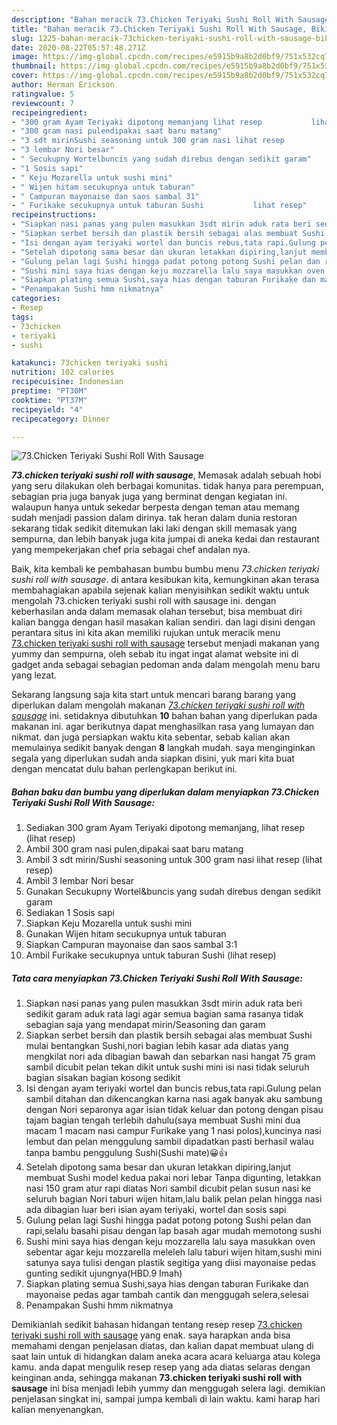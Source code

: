 ```yaml
---
description: "Bahan meracik 73.Chicken Teriyaki Sushi Roll With Sausage, Bikin Ngiler"
title: "Bahan meracik 73.Chicken Teriyaki Sushi Roll With Sausage, Bikin Ngiler"
slug: 1225-bahan-meracik-73chicken-teriyaki-sushi-roll-with-sausage-bikin-ngiler
date: 2020-08-22T05:57:48.271Z
image: https://img-global.cpcdn.com/recipes/e5915b9a8b2d0bf9/751x532cq70/73chicken-teriyaki-sushi-roll-with-sausage-foto-resep-utama.jpg
thumbnail: https://img-global.cpcdn.com/recipes/e5915b9a8b2d0bf9/751x532cq70/73chicken-teriyaki-sushi-roll-with-sausage-foto-resep-utama.jpg
cover: https://img-global.cpcdn.com/recipes/e5915b9a8b2d0bf9/751x532cq70/73chicken-teriyaki-sushi-roll-with-sausage-foto-resep-utama.jpg
author: Herman Erickson
ratingvalue: 5
reviewcount: 7
recipeingredient:
- "300 gram Ayam Teriyaki dipotong memanjang lihat resep           lihat resep"
- "300 gram nasi pulendipakai saat baru matang"
- "3 sdt mirinSushi seasoning untuk 300 gram nasi lihat resep           lihat resep"
- "3 lembar Nori besar"
- " Secukupny Wortelbuncis yang sudah direbus dengan sedikit garam"
- "1 Sosis sapi"
- " Keju Mozarella untuk sushi mini"
- " Wijen hitam secukupnya untuk taburan"
- " Campuran mayonaise dan saos sambal 31"
- " Furikake secukupnya untuk taburan Sushi           lihat resep"
recipeinstructions:
- "Siapkan nasi panas yang pulen masukkan 3sdt mirin aduk rata beri sedikit garam aduk rata lagi agar semua bagian sama rasanya tidak sebagian saja yang mendapat mirin/Seasoning dan garam"
- "Siapkan serbet bersih dan plastik bersih sebagai alas membuat Sushi mulai bentangkan Sushi,nori bagian lebih kasar ada diatas yang mengkilat nori ada dibagian bawah dan sebarkan nasi hangat 75 gram sambil dicubit pelan tekan dikit untuk sushi mini isi nasi tidak seluruh bagian sisakan bagian kosong sedikit"
- "Isi dengan ayam teriyaki wortel dan buncis rebus,tata rapi.Gulung pelan sambil ditahan dan dikencangkan karna nasi agak banyak aku sambung dengan Nori separonya agar isian tidak keluar dan potong dengan pisau tajam bagian tengah terlebih dahulu(saya membuat Sushi mini dua macam 1 macam nasi campur Furikake yang 1 nasi polos),kuncinya nasi lembut dan pelan menggulung sambil dipadatkan pasti berhasil walau tanpa bambu penggulung Sushi(Sushi mate)😀👍"
- "Setelah dipotong sama besar dan ukuran letakkan dipiring,lanjut membuat Sushi model kedua pakai nori lebar Tanpa digunting, letakkan nasi 150 gram atur rapi diatas Nori sambil dicubit pelan susun nasi ke seluruh bagian Nori taburi wijen hitam,lalu balik pelan pelan hingga nasi ada dibagian luar beri isian ayam teriyaki, wortel dan sosis sapi"
- "Gulung pelan lagi Sushi hingga padat potong potong Sushi pelan dan rapi,selalu basahi pisau dengan lap basah agar mudah memotong sushi"
- "Sushi mini saya hias dengan keju mozzarella lalu saya masukkan oven sebentar agar keju mozzarella meleleh lalu taburi wijen hitam,sushi mini satunya saya tulisi dengan plastik segitiga yang diisi mayonaise pedas gunting sedikit ujungnya(HBD.9 Imah)"
- "Siapkan plating semua Sushi,saya hias dengan taburan Furikake dan mayonaise pedas agar tambah cantik dan menggugah selera,selesai"
- "Penampakan Sushi hmm nikmatnya"
categories:
- Resep
tags:
- 73chicken
- teriyaki
- sushi

katakunci: 73chicken teriyaki sushi 
nutrition: 102 calories
recipecuisine: Indonesian
preptime: "PT30M"
cooktime: "PT37M"
recipeyield: "4"
recipecategory: Dinner

---
```



![73.Chicken Teriyaki Sushi Roll With Sausage](https://img-global.cpcdn.com/recipes/e5915b9a8b2d0bf9/751x532cq70/73chicken-teriyaki-sushi-roll-with-sausage-foto-resep-utama.jpg)

<b><i>73.chicken teriyaki sushi roll with sausage</i></b>, Memasak adalah sebuah hobi yang seru dilakukan oleh berbagai komunitas. tidak hanya para perempuan, sebagian pria juga banyak juga yang berminat dengan kegiatan ini. walaupun hanya untuk sekedar berpesta dengan teman atau memang sudah menjadi passion dalam dirinya. tak heran dalam dunia restoran sekarang tidak sedikit ditemukan laki laki dengan skill memasak yang sempurna, dan lebih banyak juga kita jumpai di aneka kedai dan restaurant yang mempekerjakan chef pria sebagai chef andalan nya.

Baik, kita kembali ke pembahasan bumbu bumbu menu <i>73.chicken teriyaki sushi roll with sausage</i>. di antara kesibukan kita, kemungkinan akan terasa membahagiakan apabila sejenak kalian menyisihkan sedikit waktu untuk mengolah 73.chicken teriyaki sushi roll with sausage ini. dengan keberhasilan anda dalam memasak olahan tersebut, bisa membuat diri kalian bangga dengan hasil masakan kalian sendiri. dan lagi disini dengan perantara situs ini kita akan memiliki rujukan untuk meracik menu <u>73.chicken teriyaki sushi roll with sausage</u> tersebut menjadi makanan yang yummy dan sempurna, oleh sebab itu ingat ingat alamat website ini di gadget anda sebagai sebagian pedoman anda dalam mengolah menu baru yang lezat.




Sekarang langsung saja kita start untuk mencari barang barang yang diperlukan dalam mengolah makanan <u><i>73.chicken teriyaki sushi roll with sausage</i></u> ini. setidaknya dibutuhkan <b>10</b> bahan bahan yang diperlukan pada makanan ini. agar berikutnya dapat menghasilkan rasa yang lumayan dan nikmat. dan juga persiapkan waktu kita sebentar, sebab kalian akan memulainya sedikit banyak dengan <b>8</b> langkah mudah. saya menginginkan segala yang diperlukan sudah anda siapkan disini, yuk mari kita buat dengan mencatat dulu bahan perlengkapan berikut ini.

<!--inarticleads1-->

##### Bahan baku dan bumbu yang diperlukan dalam menyiapkan 73.Chicken Teriyaki Sushi Roll With Sausage:

1. Sediakan 300 gram Ayam Teriyaki dipotong memanjang, lihat resep           (lihat resep)
1. Ambil 300 gram nasi pulen,dipakai saat baru matang
1. Ambil 3 sdt mirin/Sushi seasoning untuk 300 gram nasi lihat resep           (lihat resep)
1. Ambil 3 lembar Nori besar
1. Gunakan  Secukupny Wortel&amp;buncis yang sudah direbus dengan sedikit garam
1. Sediakan 1 Sosis sapi
1. Siapkan  Keju Mozarella untuk sushi mini
1. Gunakan  Wijen hitam secukupnya untuk taburan
1. Siapkan  Campuran mayonaise dan saos sambal 3:1
1. Ambil  Furikake secukupnya untuk taburan Sushi           (lihat resep)




<!--inarticleads2-->

##### Tata cara menyiapkan 73.Chicken Teriyaki Sushi Roll With Sausage:

1. Siapkan nasi panas yang pulen masukkan 3sdt mirin aduk rata beri sedikit garam aduk rata lagi agar semua bagian sama rasanya tidak sebagian saja yang mendapat mirin/Seasoning dan garam
1. Siapkan serbet bersih dan plastik bersih sebagai alas membuat Sushi mulai bentangkan Sushi,nori bagian lebih kasar ada diatas yang mengkilat nori ada dibagian bawah dan sebarkan nasi hangat 75 gram sambil dicubit pelan tekan dikit untuk sushi mini isi nasi tidak seluruh bagian sisakan bagian kosong sedikit
1. Isi dengan ayam teriyaki wortel dan buncis rebus,tata rapi.Gulung pelan sambil ditahan dan dikencangkan karna nasi agak banyak aku sambung dengan Nori separonya agar isian tidak keluar dan potong dengan pisau tajam bagian tengah terlebih dahulu(saya membuat Sushi mini dua macam 1 macam nasi campur Furikake yang 1 nasi polos),kuncinya nasi lembut dan pelan menggulung sambil dipadatkan pasti berhasil walau tanpa bambu penggulung Sushi(Sushi mate)😀👍
1. Setelah dipotong sama besar dan ukuran letakkan dipiring,lanjut membuat Sushi model kedua pakai nori lebar Tanpa digunting, letakkan nasi 150 gram atur rapi diatas Nori sambil dicubit pelan susun nasi ke seluruh bagian Nori taburi wijen hitam,lalu balik pelan pelan hingga nasi ada dibagian luar beri isian ayam teriyaki, wortel dan sosis sapi
1. Gulung pelan lagi Sushi hingga padat potong potong Sushi pelan dan rapi,selalu basahi pisau dengan lap basah agar mudah memotong sushi
1. Sushi mini saya hias dengan keju mozzarella lalu saya masukkan oven sebentar agar keju mozzarella meleleh lalu taburi wijen hitam,sushi mini satunya saya tulisi dengan plastik segitiga yang diisi mayonaise pedas gunting sedikit ujungnya(HBD.9 Imah)
1. Siapkan plating semua Sushi,saya hias dengan taburan Furikake dan mayonaise pedas agar tambah cantik dan menggugah selera,selesai
1. Penampakan Sushi hmm nikmatnya




Demikianlah sedikit bahasan hidangan tentang resep resep <u>73.chicken teriyaki sushi roll with sausage</u> yang enak. saya harapkan anda bisa memahami dengan penjelasan diatas, dan kalian dapat membuat ulang di saat lain untuk di hidangkan dalam aneka acara acara keluarga atau kolega kamu. anda dapat mengulik resep resep yang ada diatas selaras dengan keinginan anda, sehingga makanan <b>73.chicken teriyaki sushi roll with sausage</b> ini bisa menjadi lebih yummy dan menggugah selera lagi. demikian penjelasan singkat ini, sampai jumpa kembali di lain waktu. kami harap hari kalian menyenangkan.
